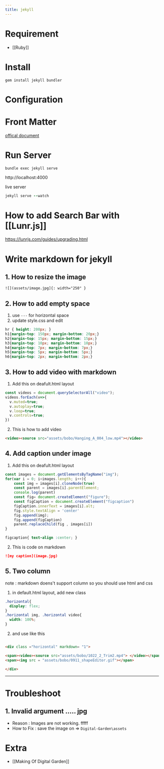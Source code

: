 ```yaml
---
title: jekyll
---
```


# Requirement
- [[Ruby]]

# Install
```
gem install jekyll bundler
```

# Configuration


# Front Matter
[offical document](https://jekyllrb.com/docs/permalinks/)



# Run Server
```
bundle exec jekyll serve
```
http://localhost:4000

live server
```ruby
jekyll serve --watch
```


# How to add Search Bar with [[Lunr.js]]
https://lunrjs.com/guides/upgrading.html




# Write markdown for jekyll

## 1. How  to resize the image
```md
![](assets/image.jpg]{: width="250" }
```

## 2. How to add empty space
1. use `---` for horizontal space
2. update style.css and edit 
```css
hr { height: 200px; }
h1{margin-top: 150px; margin-bottom: 20px;}
h2{margin-top: 15px; margin-bottom: 15px;}
h3{margin-top: 10px; margin-bottom: 10px;}
h4{margin-top: 7px; margin-bottom: 7px;}
h5{margin-top: 5px; margin-bottom: 5px;}
h6{margin-top: 2px; margin-bottom: 2px;}
```

## 3.  How to add video with markdown
1. Add this on deafult.html layout
```js
const videos = document.querySelectorAll("video");
videos.forEach(v=>{
  v.muted=true;  
  v.autoplay=true; 
  v.loop=true; 
  v.controls=true; 
})

```

2. This is how to add video 
```html
<video><source src="assets/bobo/Hanging_A_004_low.mp4"></video>
```

## 4. Add caption under image
1. Add this on deafult.html layout
```js
const images = document.getElementsByTagName("img");
for(var i = 0; i<images.length; i++){
	const img = images[i].cloneNode(true)
	const parent = images[i].parentElement;
	console.log(parent)
	const fig= document.createElement("figure");
	const figCaption = document.createElement("figcaption")
	figCaption.innerText = images[i].alt;
	fig.style.textAlign = 'center'
	fig.append(img);
	fig.append(figCaption)
	parent.replaceChild(fig , images[i])
}
```

```css
figcaption{	text-align :center; }
```

2. This is code on markdown
```md
![my caption](image.jpg)
```



## 5. Two column
note : markdown doens't support column so you should use html and css

1. in default.html layout, add new class
```css
.horizontal{
  display: flex;
}
.horizontal img, .horizontal video{
  width: 100%;
}
```

2. and use like this
```md

<div class ="horizontal" markdown= "1">

<span><video><source src="assets/bobo/1022_2_Trim2.mp4"> </video></span>
<span><img src = "assets/bobo/0911_shapeEditor.gif"></span>

</div>

```

---


# Troubleshoot

## 1. Invalid argument ..... jpg 
* Reason : Images are not working. fffff
*  How to Fix : save the image on => `Digital-Garden\assets`


# Extra
- [[Making Of Digital Garden]]